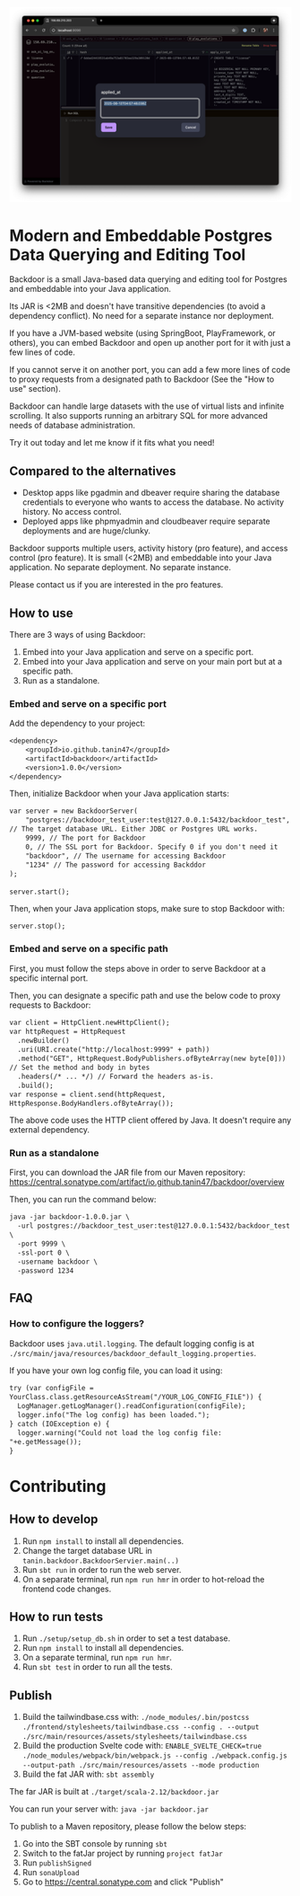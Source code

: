 ![Demo](demo.png)

Modern and Embeddable Postgres Data Querying and Editing Tool
==============================================================

Backdoor is a small Java-based data querying and editing tool for Postgres and embeddable into your Java
application.

Its JAR is <2MB and doesn't have transitive dependencies (to avoid a dependency conflict). No need for a separate
instance nor deployment.

If you have a JVM-based website (using SpringBoot, PlayFramework, or others),
you can embed Backdoor and open up another port for it with just a few lines of code.

If you cannot serve it on another port, you can add a few more lines of code to proxy requests from a designated path to
Backdoor (See the "How to use" section).

Backdoor can handle large datasets with the use of virtual lists and infinite scrolling. It also supports running an
arbitrary SQL for more advanced needs of database administration.

Try it out today and let me know if it fits what you need!


Compared to the alternatives
-----------------------------

* Desktop apps like pgadmin and dbeaver require sharing the database credentials to everyone who wants to access the
  database. No activity history. No access control.
* Deployed apps like phpmyadmin and cloudbeaver require separate deployments and are huge/clunky.

Backdoor supports multiple users, activity history (pro feature), and access control (pro feature). It is small (<2MB)
and embeddable into your Java application. No separate deployment. No separate instance.

Please contact us if you are interested in the pro features.

How to use
-----------

There are 3 ways of using Backdoor:

1. Embed into your Java application and serve on a specific port.
2. Embed into your Java application and serve on your main port but at a specific path.
3. Run as a standalone.

### Embed and serve on a specific port

Add the dependency to your project:

```
<dependency>
    <groupId>io.github.tanin47</groupId>
    <artifactId>backdoor</artifactId>
    <version>1.0.0</version>
</dependency>
```

Then, initialize Backdoor when your Java application starts:

```
var server = new BackdoorServer(
    "postgres://backdoor_test_user:test@127.0.0.1:5432/backdoor_test", // The target database URL. Either JDBC or Postgres URL works.
    9999, // The port for Backdoor
    0, // The SSL port for Backdoor. Specify 0 if you don't need it
    "backdoor", // The username for accessing Backdoor
    "1234" // The password for accessing Backddor
);

server.start();
```

Then, when your Java application stops, make sure to stop Backdoor with:

```
server.stop();
```

### Embed and serve on a specific path

First, you must follow the steps above in order to serve Backdoor at a specific internal port.

Then, you can designate a specific path and use the below code to proxy requests to Backdoor:

```
var client = HttpClient.newHttpClient();
var httpRequest = HttpRequest
  .newBuilder()
  .uri(URI.create("http://localhost:9999" + path)) 
  .method("GET", HttpRequest.BodyPublishers.ofByteArray(new byte[0])) // Set the method and body in bytes
  .headers(/* ... */) // Forward the headers as-is.    
  .build();
var response = client.send(httpRequest, HttpResponse.BodyHandlers.ofByteArray());
```

The above code uses the HTTP client offered by Java. It doesn't require any external dependency.

### Run as a standalone

First, you can download the JAR file from our Maven
repository: https://central.sonatype.com/artifact/io.github.tanin47/backdoor/overview

Then, you can run the command below:

```
java -jar backdoor-1.0.0.jar \
  -url postgres://backdoor_test_user:test@127.0.0.1:5432/backdoor_test \
  -port 9999 \
  -ssl-port 0 \
  -username backdoor \
  -password 1234
```

FAQ
-----

### How to configure the loggers?

Backdoor uses `java.util.logging`. The default logging config is at
`./src/main/java/resources/backdoor_default_logging.properties`.

If you have your own log config file, you can load it using:

```
try (var configFile = YourClass.class.getResourceAsStream("/YOUR_LOG_CONFIG_FILE")) {
  LogManager.getLogManager().readConfiguration(configFile);
  logger.info("The log config) has been loaded.");
} catch (IOException e) {
  logger.warning("Could not load the log config file: "+e.getMessage());
}
```

Contributing
==============

How to develop
---------------

1. Run `npm install` to install all dependencies.
2. Change the target database URL in `tanin.backdoor.BackdoorServier.main(..)`
2. Run `sbt run` in order to run the web server.
3. On a separate terminal, run `npm run hmr` in order to hot-reload the frontend code changes.

How to run tests
-----------------

1. Run `./setup/setup_db.sh` in order to set a test database.
1. Run `npm install` to install all dependencies.
3. On a separate terminal, run `npm run hmr`.
2. Run `sbt test` in order to run all the tests.

Publish
--------

1. Build the tailwindbase.css with:
   `./node_modules/.bin/postcss ./frontend/stylesheets/tailwindbase.css --config . --output ./src/main/resources/assets/stylesheets/tailwindbase.css`
2. Build the production Svelte code with:
   `ENABLE_SVELTE_CHECK=true ./node_modules/webpack/bin/webpack.js --config ./webpack.config.js --output-path ./src/main/resources/assets --mode production`
3. Build the fat JAR with: `sbt assembly`

The far JAR is built at `./target/scala-2.12/backdoor.jar`

You can run your server with: `java -jar backdoor.jar`

To publish to a Maven repository, please follow the below steps:

1. Go into the SBT console by running `sbt`
2. Switch to the fatJar project by running `project fatJar`
3. Run `publishSigned`
4. Run `sonaUpload`
5. Go to https://central.sonatype.com and click "Publish"
